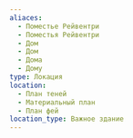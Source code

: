 ```yaml
---
aliaces:
  - Поместье Рейвентри
  - Поместья Рейвентри
  - Дом
  - Дом
  - Дома
  - Дому
type: Локация
location:
  - План теней
  - Материальный план
  - План фей
location_type: Важное здание
---
```

